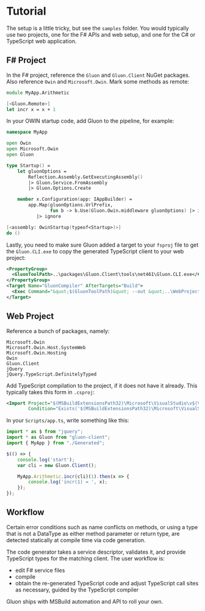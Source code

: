 # Tutorial

The setup is a little tricky, but see the `samples` folder. You would
typically use two projects, one for the F# APIs and web setup, and one
for the C# or TypeScript web application.

## F# Project

In the F# project, reference the `Gluon` and `Gluon.Client` NuGet packages. Also reference
`Owin` and `Microsoft.Owin`. Mark some methods as remote:

```fsharp
module MyApp.Arithmetic

[<Gluon.Remote>]
let incr x = x + 1
```

In your OWIN startup code, add Gluon to the pipeline, for example:

```fsharp
namespace MyApp

open Owin
open Microsoft.Owin
open Gluon

type Startup() =
    let gluonOptions =
        Reflection.Assembly.GetExecutingAssembly()
        |> Gluon.Service.FromAssembly
        |> Gluon.Options.Create

    member x.Configuration(app: IAppBuilder) =
        app.Map(gluonOptions.UrlPrefix,
                fun b -> b.Use(Gluon.Owin.middleware gluonOptions) |> ignore)
           |> ignore

[<assembly: OwinStartup(typeof<Startup>)>]
do ()
```

Lastly, you need to make sure Gluon added a target to your `fsproj` file to get the `Gluon.CLI.exe` to copy the generated TypeScript client to your web project:

```xml
<PropertyGroup>
  <GluonToolPath>..\packages\Gluon.Client\tools\net461\Gluon.CLI.exe</GluonToolPath>
</PropertyGroup>
<Target Name="GluonCompiler" AfterTargets="Build">
  <Exec Command="&quot;$(GluonToolPath)&quot; --out &quot;..\WebProject\Scripts\$(Name).ts&quot; --reflect &quot;$(TargetPath)&quot;" ContinueOnError="false" WorkingDirectory="$(MSBuildThisFileDirectory)" />
</Target>
```

## Web Project

Reference a bunch of packages, namely:

    Microsoft.Owin
    Microsoft.Owin.Host.SystemWeb
    Microsoft.Owin.Hosting
    Owin
    Gluon.Client
    jQuery
    jQuery.TypeScript.DefinitelyTyped

Add TypeScript compilation to the project, if it does not have it
already.  This typically takes this form in `.csproj`:

```xml
<Import Project="$(MSBuildExtensionsPath32)\Microsoft\VisualStudio\v$(VisualStudioVersion)\TypeScript\Microsoft.TypeScript.targets"
        Condition="Exists('$(MSBuildExtensionsPath32)\Microsoft\VisualStudio\v$(VisualStudioVersion)\TypeScript\Microsoft.TypeScript.targets')" />
```

In your `Scripts/app.ts`, write something like this:

```typescript
import * as $ from "jquery";
import * as Gluon from "gluon-client";
import { MyApp } from "./Generated";

$(() => {
    console.log('start');
    var cli = new Gluon.Client();

    MyApp.Arithmetic.incr(cli)(1).then(x => {
        console.log('incr(1) = ', x);
    });
});
```

## Workflow

Certain error conditions such as name conflicts on methods, or using a
type that is not a DataType as either method parameter or return type,
are detected statically at compile time via code generation.

The code generator takes a service descriptor, validates it, and
provide TypeScript types for the matching client.  The user workflow is:

* edit F# service files
* compile
* obtain the re-generated TypeScript code and adjust TypeScript call
  sites as necessary, guided by the TypeScript compiler

Gluon ships with MSBuild automation and API to roll your own.

